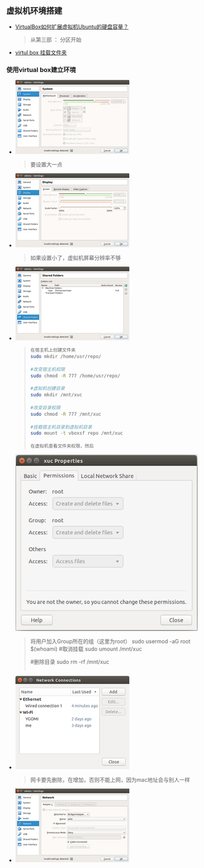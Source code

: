 ## 虚拟机环境搭建

* [VirtualBox如何扩展虚拟机Ubuntu的硬盘容量？](https://blog.csdn.net/ouyang_peng/article/details/53261599)
  >从第三部 ： 分区开始
* [virtul box 挂载文件夹](https://blog.csdn.net/a962804835/article/details/72820355)

### 使用virtual box建立环境

* ![设置内存](../_images/memory.png)
  >要设置大一点
* ![设置显存](../_images/video.png)
  >如果设置小了，虚拟机屏幕分辨率不够
* ![设置共享文件夹](../_images/sharefolder-settings.png)
  >```bash
  >在宿主机上创建文件夹
  >sudo mkdir /home/usr/repo/
  >
  >#改变宿主机权限
  >sudo chmod -R 777 /home/usr/repo/
  >
  >#虚拟机创建目录
  >sudo mkdir /mnt/xuc
  >
  >#改变目录权限
  >sudo chmod -R 777 /mnt/xuc
  >
  >#挂载宿主机目录到虚拟机目录
  >sudo mount -t vboxsf repo /mnt/xuc
  >
  >在虚拟机查看文件夹权限，然后
   ![p](../_images/permission.png)
  >将用户加入Group所在的组（这里为root）
  >sudo usermod -aG root $(whoami)
  >#取消挂载
  >sudo umount /mnt/xuc
  >
  >#删除目录
  >sudo rm -rf /mnt/xuc
  >```bash

* ![网卡设置](../_images/network-adaptor.png)
  >网卡要先删除，在增加，否则不能上网，因为mac地址会与别人一样
* ![网络设置](../_images/network-settings.png)